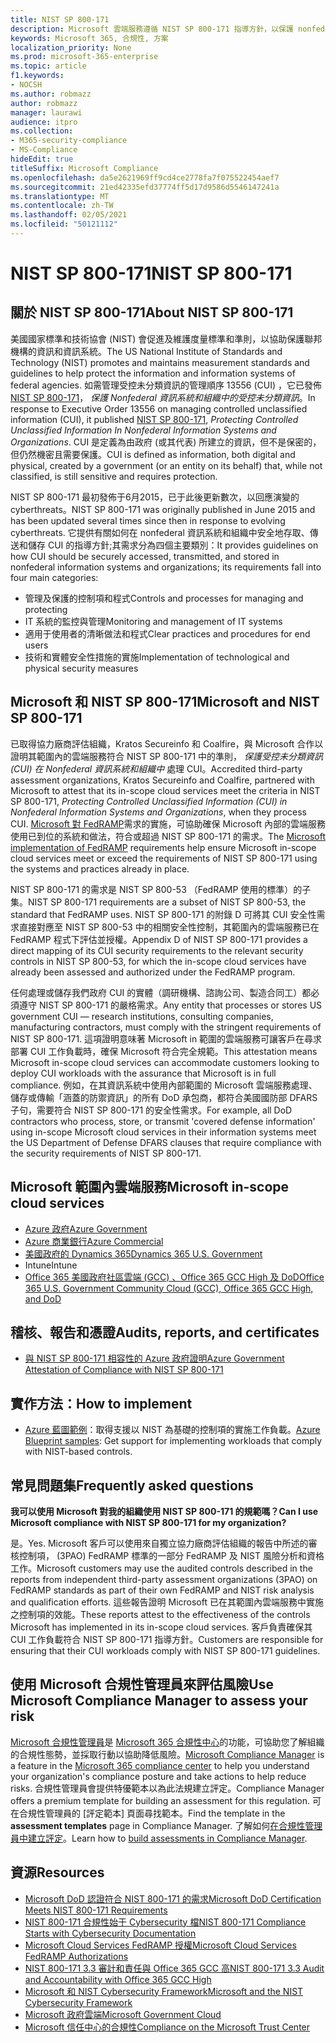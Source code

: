 ```yaml
---
title: NIST SP 800-171
description: Microsoft 雲端服務遵循 NIST SP 800-171 指導方針，以保護 nonfederal 資訊系統中受控制的未分類資訊 (CUI) 。
keywords: Microsoft 365, 合規性, 方案
localization_priority: None
ms.prod: microsoft-365-enterprise
ms.topic: article
f1.keywords:
- NOCSH
ms.author: robmazz
author: robmazz
manager: laurawi
audience: itpro
ms.collection:
- M365-security-compliance
- MS-Compliance
hideEdit: true
titleSuffix: Microsoft Compliance
ms.openlocfilehash: da5e2621969ff9cd4ce2778fa7f075522454aef7
ms.sourcegitcommit: 21ed42335efd37774ff5d17d9586d5546147241a
ms.translationtype: MT
ms.contentlocale: zh-TW
ms.lasthandoff: 02/05/2021
ms.locfileid: "50121112"
---
```

# <a name="nist-sp-800-171"></a><span data-ttu-id="131ed-104">NIST SP 800-171</span><span class="sxs-lookup"><span data-stu-id="131ed-104">NIST SP 800-171</span></span>

## <a name="about-nist-sp-800-171"></a><span data-ttu-id="131ed-105">關於 NIST SP 800-171</span><span class="sxs-lookup"><span data-stu-id="131ed-105">About NIST SP 800-171</span></span>

<span data-ttu-id="131ed-106">美國國家標準和技術協會 (NIST) 會促進及維護度量標準和準則，以協助保護聯邦機構的資訊和資訊系統。</span><span class="sxs-lookup"><span data-stu-id="131ed-106">The US National Institute of Standards and Technology (NIST) promotes and maintains measurement standards and guidelines to help protect the information and information systems of federal agencies.</span></span> <span data-ttu-id="131ed-107">如需管理受控未分類資訊的管理順序 13556 (CUI) ，它已發佈 [NIST SP 800-171](https://csrc.nist.gov/publications/detail/sp/800-171/rev-1/final)， *保護 Nonfederal 資訊系統和組織中的受控未分類資訊*。</span><span class="sxs-lookup"><span data-stu-id="131ed-107">In response to Executive Order 13556 on managing controlled unclassified information (CUI), it published [NIST SP 800-171](https://csrc.nist.gov/publications/detail/sp/800-171/rev-1/final), *Protecting Controlled Unclassified Information In Nonfederal Information Systems and Organizations*.</span></span> <span data-ttu-id="131ed-108">CUI 是定義為由政府 (或其代表) 所建立的資訊，但不是保密的，但仍然機密且需要保護。</span><span class="sxs-lookup"><span data-stu-id="131ed-108">CUI is defined as information, both digital and physical, created by a government (or an entity on its behalf) that, while not classified, is still sensitive and requires protection.</span></span>

<span data-ttu-id="131ed-109">NIST SP 800-171 最初發佈于6月2015，已于此後更新數次，以回應演變的 cyberthreats。</span><span class="sxs-lookup"><span data-stu-id="131ed-109">NIST SP 800-171 was originally published in June 2015 and has been updated several times since then in response to evolving cyberthreats.</span></span> <span data-ttu-id="131ed-110">它提供有關如何在 nonfederal 資訊系統和組織中安全地存取、傳送和儲存 CUI 的指導方針;其需求分為四個主要類別：</span><span class="sxs-lookup"><span data-stu-id="131ed-110">It provides guidelines on how CUI should be securely accessed, transmitted, and stored in nonfederal information systems and organizations; its requirements fall into four main categories:</span></span>

- <span data-ttu-id="131ed-111">管理及保護的控制項和程式</span><span class="sxs-lookup"><span data-stu-id="131ed-111">Controls and processes for managing and protecting</span></span>
- <span data-ttu-id="131ed-112">IT 系統的監控與管理</span><span class="sxs-lookup"><span data-stu-id="131ed-112">Monitoring and management of IT systems</span></span>
- <span data-ttu-id="131ed-113">適用于使用者的清晰做法和程式</span><span class="sxs-lookup"><span data-stu-id="131ed-113">Clear practices and procedures for end users</span></span>
- <span data-ttu-id="131ed-114">技術和實體安全性措施的實施</span><span class="sxs-lookup"><span data-stu-id="131ed-114">Implementation of technological and physical security measures</span></span>

## <a name="microsoft-and-nist-sp-800-171"></a><span data-ttu-id="131ed-115">Microsoft 和 NIST SP 800-171</span><span class="sxs-lookup"><span data-stu-id="131ed-115">Microsoft and NIST SP 800-171</span></span>

<span data-ttu-id="131ed-116">已取得協力廠商評估組織，Kratos Secureinfo 和 Coalfire，與 Microsoft 合作以證明其範圍內的雲端服務符合 NIST SP 800-171 中的準則， *保護受控未分類資訊 (CUI) 在 Nonfederal 資訊系統和組織中* 處理 CUI。</span><span class="sxs-lookup"><span data-stu-id="131ed-116">Accredited third-party assessment organizations, Kratos Secureinfo and Coalfire, partnered with Microsoft to attest that its in-scope cloud services meet the criteria in NIST SP 800-171, *Protecting Controlled Unclassified Information (CUI) in Nonfederal Information Systems and Organizations*, when they process CUI.</span></span> <span data-ttu-id="131ed-117">[Microsoft 對 FedRAMP](offering-fedramp.md)需求的實施，可協助確保 Microsoft 內部的雲端服務使用已到位的系統和做法，符合或超過 NIST SP 800-171 的需求。</span><span class="sxs-lookup"><span data-stu-id="131ed-117">The [Microsoft implementation of FedRAMP](offering-fedramp.md) requirements help ensure Microsoft in-scope cloud services meet or exceed the requirements of NIST SP 800-171 using the systems and practices already in place.</span></span>

<span data-ttu-id="131ed-118">NIST SP 800-171 的需求是 NIST SP 800-53 （FedRAMP 使用的標準）的子集。</span><span class="sxs-lookup"><span data-stu-id="131ed-118">NIST SP 800-171 requirements are a subset of NIST SP 800-53, the standard that FedRAMP uses.</span></span> <span data-ttu-id="131ed-119">NIST SP 800-171 的附錄 D 可將其 CUI 安全性需求直接對應至 NIST SP 800-53 中的相關安全性控制，其範圍內的雲端服務已在 FedRAMP 程式下評估並授權。</span><span class="sxs-lookup"><span data-stu-id="131ed-119">Appendix D of NIST SP 800-171 provides a direct mapping of its CUI security requirements to the relevant security controls in NIST SP 800-53, for which the in-scope cloud services have already been assessed and authorized under the FedRAMP program.</span></span>

<span data-ttu-id="131ed-120">任何處理或儲存我們政府 CUI 的實體（調研機構、諮詢公司、製造合同工）都必須遵守 NIST SP 800-171 的嚴格需求。</span><span class="sxs-lookup"><span data-stu-id="131ed-120">Any entity that processes or stores US government CUI — research institutions, consulting companies, manufacturing contractors, must comply with the stringent requirements of NIST SP 800-171.</span></span> <span data-ttu-id="131ed-121">這項證明意味著 Microsoft in 範圍的雲端服務可讓客戶在尋求部署 CUI 工作負載時，確保 Microsoft 符合完全規範。</span><span class="sxs-lookup"><span data-stu-id="131ed-121">This attestation means Microsoft in-scope cloud services can accommodate customers looking to deploy CUI workloads with the assurance that Microsoft is in full compliance.</span></span> <span data-ttu-id="131ed-122">例如，在其資訊系統中使用內部範圍的 Microsoft 雲端服務處理、儲存或傳輸「涵蓋的防禦資訊」的所有 DoD 承包商，都符合美國國防部 DFARS 子句，需要符合 NIST SP 800-171 的安全性需求。</span><span class="sxs-lookup"><span data-stu-id="131ed-122">For example, all DoD contractors who process, store, or transmit 'covered defense information' using in-scope Microsoft cloud services in their information systems meet the US Department of Defense DFARS clauses that require compliance with the security requirements of NIST SP 800-171.</span></span>

## <a name="microsoft-in-scope-cloud-services"></a><span data-ttu-id="131ed-123">Microsoft 範圍內雲端服務</span><span class="sxs-lookup"><span data-stu-id="131ed-123">Microsoft in-scope cloud services</span></span>

- [<span data-ttu-id="131ed-124">Azure 政府</span><span class="sxs-lookup"><span data-stu-id="131ed-124">Azure Government</span></span>](https://aka.ms/AzureCompliance)
- [<span data-ttu-id="131ed-125">Azure 商業銀行</span><span class="sxs-lookup"><span data-stu-id="131ed-125">Azure Commercial</span></span>](https://azure.microsoft.com/resources/microsoft-azure-compliance-offerings/)
- [<span data-ttu-id="131ed-126">美國政府的 Dynamics 365</span><span class="sxs-lookup"><span data-stu-id="131ed-126">Dynamics 365 U.S. Government</span></span>](https://aka.ms/d365-compliance-list)
- <span data-ttu-id="131ed-127">Intune</span><span class="sxs-lookup"><span data-stu-id="131ed-127">Intune</span></span>
- [<span data-ttu-id="131ed-128">Office 365 美國政府社區雲端 (GCC) 、Office 365 GCC High 及 DoD</span><span class="sxs-lookup"><span data-stu-id="131ed-128">Office 365 U.S. Government Community Cloud (GCC), Office 365 GCC High, and DoD</span></span>](https://aka.ms/o365-compliance-framework)

## <a name="audits-reports-and-certificates"></a><span data-ttu-id="131ed-129">稽核、報告和憑證</span><span class="sxs-lookup"><span data-stu-id="131ed-129">Audits, reports, and certificates</span></span>

- [<span data-ttu-id="131ed-130">與 NIST SP 800-171 相容性的 Azure 政府證明</span><span class="sxs-lookup"><span data-stu-id="131ed-130">Azure Government Attestation of Compliance with NIST SP 800-171</span></span>](https://aka.ms/Azure-NIST-800-171)

## <a name="how-to-implement"></a><span data-ttu-id="131ed-131">實作方法：</span><span class="sxs-lookup"><span data-stu-id="131ed-131">How to implement</span></span>

- <span data-ttu-id="131ed-132">[Azure 藍圖範例](/azure/governance/blueprints/samples/)：取得支援以 NIST 為基礎的控制項的實施工作負載。</span><span class="sxs-lookup"><span data-stu-id="131ed-132">[Azure Blueprint samples](/azure/governance/blueprints/samples/): Get support for implementing workloads that comply with NIST-based controls.</span></span>

## <a name="frequently-asked-questions"></a><span data-ttu-id="131ed-133">常見問題集</span><span class="sxs-lookup"><span data-stu-id="131ed-133">Frequently asked questions</span></span>

<span data-ttu-id="131ed-134">**我可以使用 Microsoft 對我的組織使用 NIST SP 800-171 的規範嗎？**</span><span class="sxs-lookup"><span data-stu-id="131ed-134">**Can I use Microsoft compliance with NIST SP 800-171 for my organization?**</span></span>

<span data-ttu-id="131ed-135">是。</span><span class="sxs-lookup"><span data-stu-id="131ed-135">Yes.</span></span> <span data-ttu-id="131ed-136">Microsoft 客戶可以使用來自獨立協力廠商評估組織的報告中所述的審核控制項， (3PAO) FedRAMP 標準的一部分 FedRAMP 及 NIST 風險分析和資格工作。</span><span class="sxs-lookup"><span data-stu-id="131ed-136">Microsoft customers may use the audited controls described in the reports from independent third-party assessment organizations (3PAO) on FedRAMP standards as part of their own FedRAMP and NIST risk analysis and qualification efforts.</span></span> <span data-ttu-id="131ed-137">這些報告證明 Microsoft 已在其範圍內雲端服務中實施之控制項的效能。</span><span class="sxs-lookup"><span data-stu-id="131ed-137">These reports attest to the effectiveness of the controls Microsoft has implemented in its in-scope cloud services.</span></span> <span data-ttu-id="131ed-138">客戶負責確保其 CUI 工作負載符合 NIST SP 800-171 指導方針。</span><span class="sxs-lookup"><span data-stu-id="131ed-138">Customers are responsible for ensuring that their CUI workloads comply with NIST SP 800-171 guidelines.</span></span>

## <a name="use-microsoft-compliance-manager-to-assess-your-risk"></a><span data-ttu-id="131ed-139">使用 Microsoft 合規性管理員來評估風險</span><span class="sxs-lookup"><span data-stu-id="131ed-139">Use Microsoft Compliance Manager to assess your risk</span></span>

<span data-ttu-id="131ed-140">[Microsoft 合規性管理員](/microsoft-365/compliance/compliance-manager)是 [Microsoft 365 合規性中心](/microsoft-365/compliance/microsoft-365-compliance-center)的功能，可協助您了解組織的合規性態勢，並採取行動以協助降低風險。</span><span class="sxs-lookup"><span data-stu-id="131ed-140">[Microsoft Compliance Manager](/microsoft-365/compliance/compliance-manager) is a feature in the [Microsoft 365 compliance center](/microsoft-365/compliance/microsoft-365-compliance-center) to help you understand your organization's compliance posture and take actions to help reduce risks.</span></span> <span data-ttu-id="131ed-141">合規性管理員會提供特優範本以為此法規建立評定。</span><span class="sxs-lookup"><span data-stu-id="131ed-141">Compliance Manager offers a premium template for building an assessment for this regulation.</span></span> <span data-ttu-id="131ed-142">可在合規性管理員的 [評定範本] 頁面尋找範本。</span><span class="sxs-lookup"><span data-stu-id="131ed-142">Find the template in the **assessment templates** page in Compliance Manager.</span></span> <span data-ttu-id="131ed-143">了解如何[在合規性管理員中建立評定](/microsoft-365/compliance/compliance-manager-assessments)。</span><span class="sxs-lookup"><span data-stu-id="131ed-143">Learn how to [build assessments in Compliance Manager](/microsoft-365/compliance/compliance-manager-assessments).</span></span>

## <a name="resources"></a><span data-ttu-id="131ed-144">資源</span><span class="sxs-lookup"><span data-stu-id="131ed-144">Resources</span></span>

- [<span data-ttu-id="131ed-145">Microsoft DoD 認證符合 NIST 800-171 的需求</span><span class="sxs-lookup"><span data-stu-id="131ed-145">Microsoft DoD Certification Meets NIST 800-171 Requirements</span></span>](offering-DoD-DISA-L2-L4-L5.md)
- [<span data-ttu-id="131ed-146">NIST 800-171 合規性始于 Cybersecurity 檔</span><span class="sxs-lookup"><span data-stu-id="131ed-146">NIST 800-171 Compliance Starts with Cybersecurity Documentation</span></span>](https://www.nist800171.com/)
- [<span data-ttu-id="131ed-147">Microsoft Cloud Services FedRAMP 授權</span><span class="sxs-lookup"><span data-stu-id="131ed-147">Microsoft Cloud Services FedRAMP Authorizations</span></span>](https://marketplace.fedramp.gov/index.html?status=Compliant&sort=productName#/products)
- [<span data-ttu-id="131ed-148">NIST 800-171 3.3 審計和責任與 Office 365 GCC 高</span><span class="sxs-lookup"><span data-stu-id="131ed-148">NIST 800-171 3.3 Audit and Accountability with Office 365 GCC High</span></span>](https://info.summit7systems.com/blog/nist-3.3-audit-and-accountability-with-office-365)
- [<span data-ttu-id="131ed-149">Microsoft 和 NIST Cybersecurity Framework</span><span class="sxs-lookup"><span data-stu-id="131ed-149">Microsoft and the NIST Cybersecurity Framework</span></span>](offering-nist-csf.md)
- [<span data-ttu-id="131ed-150">Microsoft 政府雲端</span><span class="sxs-lookup"><span data-stu-id="131ed-150">Microsoft Government Cloud</span></span>](https://www.microsoft.com/enterprise/government)
- [<span data-ttu-id="131ed-151">Microsoft 信任中心的合規性</span><span class="sxs-lookup"><span data-stu-id="131ed-151">Compliance on the Microsoft Trust Center</span></span>](https://www.microsoft.com/trust-center/compliance/compliance-overview)
